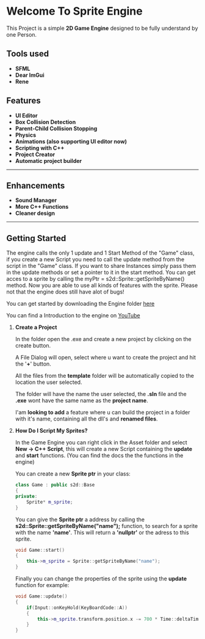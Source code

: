 # Welcome To Sprite Engine

This Project is a simple **2D Game Engine** designed to be fully understand by one Person.

## Tools used
- **SFML**
- **Dear ImGui** 
- **Rene** 

## Features

- **UI Editor**
- **Box Collision Detection**
- **Parent-Child Collision Stopping** 
- **Physics**
- **Animations (also supporting UI editor now)**
- **Scripting with C++** 
- **Project Creator**
- **Automatic project builder**

----    
## Enhancements
- **Sound Manager**
- **More C++ Functions**
- **Cleaner design**
---

## Getting Started

The engine calls the only 1 update and 1 Start Method of the "Game" class, if you create a new Script you need to
call the update method from the script in the "Game" class. If you want to share Instances simply pass them in the 
update methods or set a pointer to it in the start method. You can get acces to a sprite by calling the myPtr = s2d::Sprite::getSpriteByName() 
method. Now you are able to use all kinds of features with the sprite. Please not that the engine does still have alot of bugs!

You can get started by downloading the Engine folder [here](https//github.com)

You can find a Introduction to the engine on [YouTube](https://www.youtube.com/watch?v=pnCD5dKhpmg)

1. **Create a Project**

    In the folder open the .exe and create a new project by clicking on the create button. 

    A File Dialog will open, select where u want to create the project and hit the '**+**' button.

    All the files from the **template** folder will be automatically copied to the location the user selected.

    The folder will have the name the user selected, the **.sln** file and the **.exe** wont have the same name as the **project name**. 

    I'am **looking to add** a feature where u can build the project in a folder with it's name, containing all the dll's and **renamed files**. 

2. **How Do I Script My Sprites?**

   In the Game Engine you can right click in the Asset folder and select **New -> C++ Script**, this will create a new Script containing the **update** and **start** functions.
   (You can find the docs the the functions in the engine)

   You can create a new **Sprite ptr** in your class:

    ```C++
    class Game : public s2d::Base
    {
    private:
        Sprite* m_sprite;
    }

    ```
   You can give the **Sprite ptr** a address by calling the **s2d::Sprite::getSpriteByName("name");** function, to search for a sprite with the name **'name'**. This will return a **'nullptr'** or the adress to this sprite.

    ```C++
    void Game::start()
    {
        this->m_sprite = Sprite::getSpriteByName("name");
    }
    ```

    Finally you can change the properties of the sprite using the **update** function for example: 


    ```C++
    void Game::update()
    {
        if(Input::onKeyHold(KeyBoardCode::A))
        {
            this->m_sprite.transform.position.x -= 700 * Time::deltaTime;
        }
    }
    ```


   

